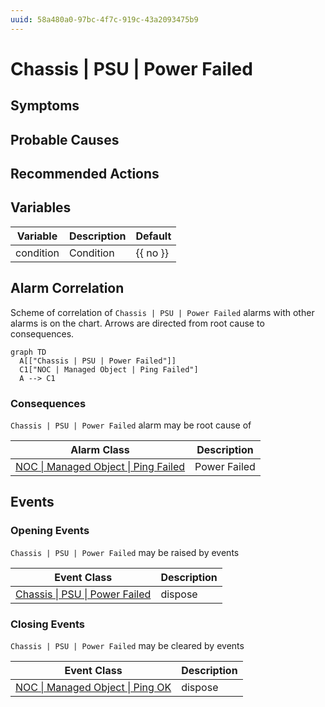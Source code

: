 ```yaml
---
uuid: 58a480a0-97bc-4f7c-919c-43a2093475b9
---
```

# Chassis | PSU | Power Failed

## Symptoms

## Probable Causes

## Recommended Actions

## Variables

| Variable  | Description | Default  |
| --------- | ----------- | -------- |
| condition | Condition   | {{ no }} |

## Alarm Correlation

Scheme of correlation of `Chassis | PSU | Power Failed` alarms with other alarms is on the chart. 
Arrows are directed from root cause to consequences.

```mermaid
graph TD
  A[["Chassis | PSU | Power Failed"]]
  C1["NOC | Managed Object | Ping Failed"]
  A --> C1
```

### Consequences
`Chassis | PSU | Power Failed` alarm may be root cause of

| Alarm Class                                                                     | Description  |
| ------------------------------------------------------------------------------- | ------------ |
| [NOC \| Managed Object \| Ping Failed](../../noc/managed-object/ping-failed.md) | Power Failed |

## Events

### Opening Events
`Chassis | PSU | Power Failed` may be raised by events

| Event Class                                                                                 | Description |
| ------------------------------------------------------------------------------------------- | ----------- |
| [Chassis \| PSU \| Power Failed](ref://event-classes-reference/chassis/psu/power-failed.md) | dispose     |

### Closing Events
`Chassis | PSU | Power Failed` may be cleared by events

| Event Class                                                                                     | Description |
| ----------------------------------------------------------------------------------------------- | ----------- |
| [NOC \| Managed Object \| Ping OK](ref://event-classes-reference/noc/managed-object/ping-ok.md) | dispose     |
